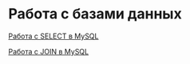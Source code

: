 # Работа с базами данных

[Работа с SELECT в MySQL](https://docs.google.com/spreadsheets/d/1kW3jvaLhxjw5ldmNcLU339WgPp8ncmrVQJ0yRysA2VQ/edit?usp=sharing)

[Работа с JOIN в MySQL](https://docs.google.com/spreadsheets/d/1YxzhUOlsLyCLOPphARGrljVBe0V98y3KCLBz37L-8LU/edit?usp=sharing)
